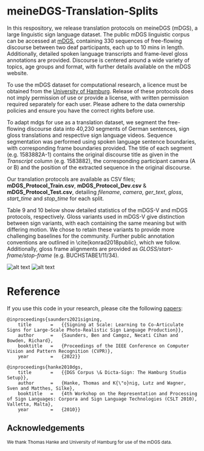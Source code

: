 # meineDGS-Translation-Splits

In this respository, we release translation protocols on meineDGS (mDGS), a large linguistic sign language dataset. The public mDGS linguistic corpus can be accessed at [mDGS](https://www.sign-lang.uni-hamburg.de/dgs-korpus/index.php/welcome.html), containing 330 sequences of free-flowing discourse between two deaf participants, each up to 10 mins in length.  Additionally, detailed spoken language transcripts and frame-level gloss annotations are provided. Discourse is centered around a wide variety of topics, age groups and format, with further details available on the mDGS website. 

To use the mDGS dataset for computational research, a licence must be obtained from the [University of Hamburg](thomas.hanke@uni-hamburg.de). Release of these protocols does not imply permission of use or provide a license, with written permission required separately for each user. Please adhere to the data ownership policies and ensure you have the correct rights before use.

To adapt mdgs for use as a translation dataset, we segment the free-flowing discourse data into 40,230 segments of German sentences, sign gloss translations and respective sign language videos. Sequence segmentation was performed using spoken language sentence boundaries, with corresponding frame boundaries provided. The title of each segment (e.g. 1583882A-1) contains the original discourse title as given in the *Transcript* column (e.g. 1583882), the corresponding participant camera (A or B) and the position of the extracted sequence in the original discourse. 
 
Our translation protocols are available as CSV files; **mDGS_Protocol_Train.csv**, **mDGS_Protocol_Dev.csv** & **mDGS_Protocol_Test.csv**, detailing *filename*, *camera*, *ger\_text*, *gloss*, *start\_time* and *stop\_time* for each split.

Table 9 and 10 below show detailed statistics of the mDGS-V and mDGS protocols, respectively. Gloss variants used in mDGS-V give distinction between sign variants, with each containing the same meaning but with differing motion. We chose to retain these variants to provide more challenging baselines for the community. Further public annotation conventions are outlined in \cite{konrad2018public}, which we follow. Additionally, gloss frame alignments are provided as *GLOSS/start-frame/stop-frame* (e.g. BUCHSTABE1/11/34).


![alt text](https://github.com/BenSaunders27/meineDGS-Translation-Splits/blob/main/mDGS-V_Table.png?raw=true)
![alt text](https://github.com/BenSaunders27/meineDGS-Translation-Splits/blob/main/mDGS_Table.png?raw=true)

# Reference

If you use this code in your research, please cite the following [papers](https://arxiv.org/abs/2004.14874):

```
@inproceedings{saunders2021signing,
	title		=	{{Signing at Scale: Learning to Co-Articulate Signs for Large-Scale Photo-Realistic Sign Language Production}},
	author		=	{Saunders, Ben and Camgoz, Necati Cihan and Bowden, Richard},
	booktitle	=	{Proceedings of the IEEE Conference on Computer Vision and Pattern Recognition (CVPR)},
	year		=	{2022}}

@inproceedings{hanke2010dgs,
    title       =   {{DGS Corpus \& Dicta-Sign: The Hamburg Studio Setup}},
    author      =   {Hanke, Thomas and K{\"o}nig, Lutz and Wagner, Sven and Matthes, Silke},
    booktitle   =   {4th Workshop on the Representation and Processing of Sign Languages: Corpora and Sign Language Technologies (CSLT 2010), Valletta, Malta},
    year        =   {2010}}

```

## Acknowledgements
<sub>We thank Thomas Hanke and University of Hamburg for use of the mDGS data. </sub>
